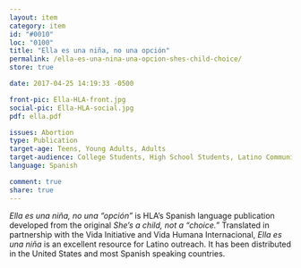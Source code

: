 ```yaml
---
layout: item
category: item
id: "#0010"
loc: "0100"
title: "Ella es una niña, no una opción"
permalink: /ella-es-una-nina-una-opcion-shes-child-choice/
store: true

date: 2017-04-25 14:19:33 -0500

front-pic: Ella-HLA-front.jpg
social-pic: Ella-HLA-social.jpg
pdf: ella.pdf

issues: Abortion
type: Publication
target-age: Teens, Young Adults, Adults
target-audience: College Students, High School Students, Latino Community, Sidewalk Counselors
language: Spanish

comment: true
share: true
---
```

<i>Ella es una niña, no una “opción”</i> is HLA’s Spanish language publication developed from the original <i>She’s a child, not a “choice.”</i> Translated in partnership with the Vida Initiative and Vida Humana Internacional, <i>Ella es una niña</i> is an excellent resource for Latino outreach. It has been distributed in the United States and most Spanish speaking countries.
